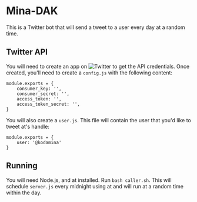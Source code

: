 # Mina-DAK

This is a Twitter bot that will send a tweet to a user every day at a random time. 

## Twitter API

You will need to create an app on ![Twitter](https://apps.twitter.com/) to get the API credentials. Once created, you'll need to create a `config.js` with the following content:

```
module.exports = {
    consumer_key: '',
    consumer_secret: '',
    access_token: '',
    access_token_secret: '',
}

```
You will also create a `user.js`. This file will contain the user that you'd like to tweet at's handle:

```
module.exports = {
    user: '@kodamina'
}
```

## Running

You will need Node.js, and at installed. Run `bash caller.sh`. This will schedule `server.js` every midnight using at and will run at a random time within the day.
